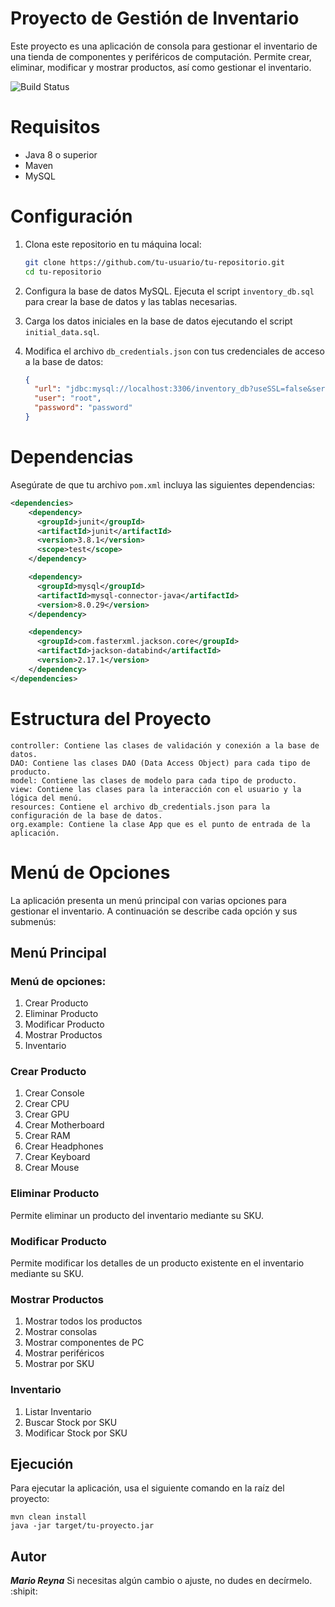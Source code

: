 # Proyecto de Gestión de Inventario

Este proyecto es una aplicación de consola para gestionar el inventario de una tienda de componentes y periféricos de computación. Permite crear, eliminar, modificar y mostrar productos, así como gestionar el inventario.

![Build Status](https://img.shields.io/badge/build-passing-brightgreen.svg)

# Requisitos

- Java 8 o superior
- Maven
- MySQL

# Configuración

1. Clona este repositorio en tu máquina local:

    ```bash
    git clone https://github.com/tu-usuario/tu-repositorio.git
    cd tu-repositorio
    ```

2. Configura la base de datos MySQL. Ejecuta el script `inventory_db.sql` para crear la base de datos y las tablas necesarias.

3. Carga los datos iniciales en la base de datos ejecutando el script `initial_data.sql`.

4. Modifica el archivo `db_credentials.json` con tus credenciales de acceso a la base de datos:

    ```json
    {
      "url": "jdbc:mysql://localhost:3306/inventory_db?useSSL=false&serverTimezone=UTC",
      "user": "root",
      "password": "password"
    }
    ```

# Dependencias

Asegúrate de que tu archivo `pom.xml` incluya las siguientes dependencias:

```xml
<dependencies>
    <dependency>
      <groupId>junit</groupId>
      <artifactId>junit</artifactId>
      <version>3.8.1</version>
      <scope>test</scope>
    </dependency>

    <dependency>
      <groupId>mysql</groupId>
      <artifactId>mysql-connector-java</artifactId>
      <version>8.0.29</version>
    </dependency>

    <dependency>
      <groupId>com.fasterxml.jackson.core</groupId>
      <artifactId>jackson-databind</artifactId>
      <version>2.17.1</version>
    </dependency>
</dependencies>
```

# Estructura del Proyecto

    controller: Contiene las clases de validación y conexión a la base de datos.
    DAO: Contiene las clases DAO (Data Access Object) para cada tipo de producto.
    model: Contiene las clases de modelo para cada tipo de producto.
    view: Contiene las clases para la interacción con el usuario y la lógica del menú.
    resources: Contiene el archivo db_credentials.json para la configuración de la base de datos.
    org.example: Contiene la clase App que es el punto de entrada de la aplicación.

# Menú de Opciones

La aplicación presenta un menú principal con varias opciones para gestionar el inventario. A continuación se describe cada opción y sus submenús:

## Menú Principal
### Menú de opciones:
1. Crear Producto
2. Eliminar Producto
3. Modificar Producto
4. Mostrar Productos
5. Inventario

### Crear Producto
1. Crear Console
2. Crear CPU
3. Crear GPU
4. Crear Motherboard
5. Crear RAM
6. Crear Headphones
7. Crear Keyboard
8. Crear Mouse

### Eliminar Producto

Permite eliminar un producto del inventario mediante su SKU.

### Modificar Producto

Permite modificar los detalles de un producto existente en el inventario mediante su SKU.
### Mostrar Productos
1. Mostrar todos los productos
2. Mostrar consolas
3. Mostrar componentes de PC
4. Mostrar periféricos
5. Mostrar por SKU

### Inventario
1. Listar Inventario
2. Buscar Stock por SKU
3. Modificar Stock por SKU

## Ejecución

Para ejecutar la aplicación, usa el siguiente comando en la raíz del proyecto:
```
mvn clean install
java -jar target/tu-proyecto.jar
```

## Autor
_**Mario Reyna**_
Si necesitas algún cambio o ajuste, no dudes en decírmelo. :shipit:

